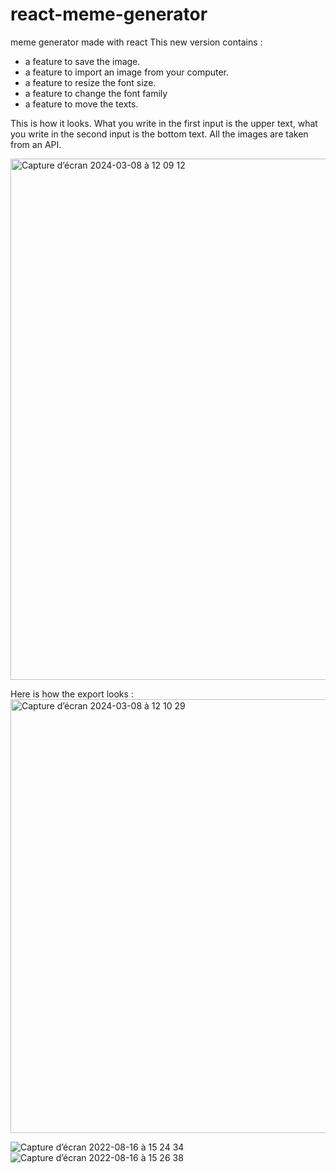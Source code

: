# react-meme-generator
meme generator made with react
This new version contains : 
- a feature to save the image.
- a feature to import an image from your computer.
- a feature to resize the font size.
- a feature to change the font family
- a feature to move the texts.


This is how it looks. 
What you write in the first input is the upper text, what you write in the second input is the bottom text. 
All the images are taken from an API. 

<img width="834" alt="Capture d’écran 2024-03-08 à 12 09 12" src="https://github.com/clemzouuu/react-meme-generator/assets/92720413/5d7ac52d-ff0e-4d75-af9c-1b6feeb999c0">



Here is how the export looks : 
<img width="694" alt="Capture d’écran 2024-03-08 à 12 10 29" src="https://github.com/clemzouuu/react-meme-generator/assets/92720413/7e2c977d-d8f7-4ea0-985e-4b0508eda9d9">


![Capture d’écran 2022-08-16 à 15 24 34](https://user-images.githubusercontent.com/92720413/184891065-f2434f8b-b547-4844-9e19-6a05a7871013.png)
![Capture d’écran 2022-08-16 à 15 26 38](https://user-images.githubusercontent.com/92720413/184891077-013b278e-bd3e-47ff-a34e-f99afa21762d.png)
